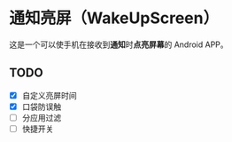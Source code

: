# 通知亮屏（WakeUpScreen）

这是一个可以使手机在接收到**通知**时**点亮屏幕**的 Android APP。


## TODO
- [x] 自定义亮屏时间
- [x] 口袋防误触
- [ ] 分应用过滤
- [ ] 快捷开关
